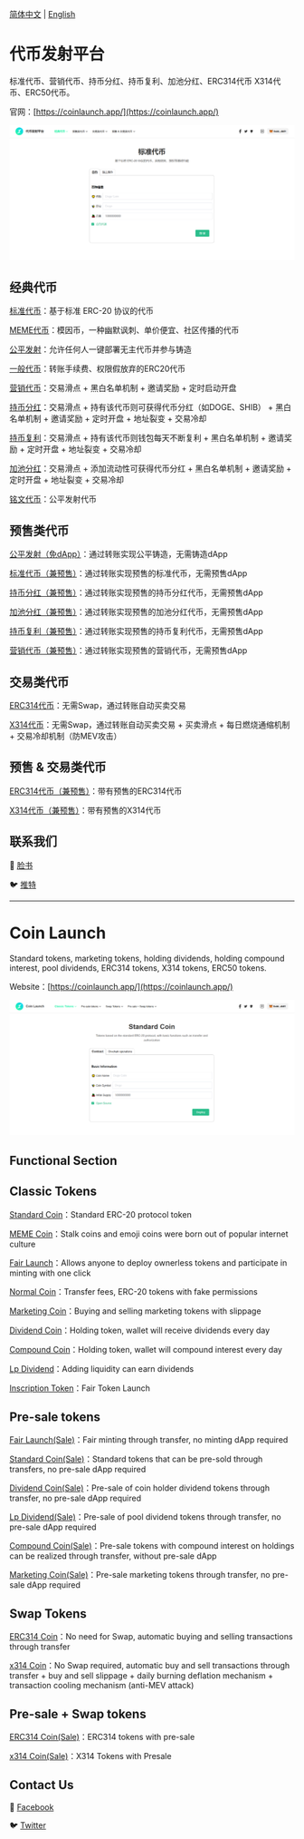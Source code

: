 [简体中文]()  |  [English](https://github.com/coinlaunch/web/?tab=readme-ov-file#coin-launch)

# 代币发射平台
标准代币、营销代币、持币分红、持币复利、加池分红、ERC314代币 X314代币、ERC50代币。

官网：[https://coinlaunch.app/](https://coinlaunch.app/)

![image](/coin.PNG)

## 经典代币
[标准代币](https://coinlaunch.app/#/co/st/?t=0)：基于标准 ERC-20 协议的代币

[MEME代币](https://coinlaunch.app/#/co/st/?t=1)：模因币，一种幽默讽刺、单价便宜、社区传播的代币  

[公平发射](https://coinlaunch.app/#/co/fa)：允许任何人一键部署无主代币并参与铸造  

[一般代币](https://coinlaunch.app/#/co/nm)：转账手续费、权限假放弃的ERC20代币  

[营销代币](https://coinlaunch.app/#/co/mk/?t=0)：交易滑点 + 黑白名单机制 + 邀请奖励 + 定时启动开盘 

[持币分红](https://coinlaunch.app/#/co/dd/?t=0)：交易滑点 + 持有该代币则可获得代币分红（如DOGE、SHIB） + 黑白名单机制 + 邀请奖励 + 定时开盘 + 地址裂变 + 交易冷却  

[持币复利](https://coinlaunch.app/#/co/cp/?t=0)：交易滑点 + 持有该代币则钱包每天不断复利 + 黑白名单机制 + 邀请奖励 + 定时开盘 + 地址裂变 + 交易冷却  

[加池分红](https://coinlaunch.app/#/co/ld/?t=0)：交易滑点 + 添加流动性可获得代币分红 + 黑白名单机制 + 邀请奖励 + 定时开盘 + 地址裂变 + 交易冷却  

[铭文代币](https://coinlaunch.app/#/co/ins)：公平发射代币  

## 预售类代币
[公平发射（免dApp）](https://coinlaunch.app/#/co/50/?t=1)：通过转账实现公平铸造，无需铸造dApp  

[标准代币（兼预售）](https://coinlaunch.app/#/co/50/?t=0)：通过转账实现预售的标准代币，无需预售dApp  

[持币分红（兼预售）](https://coinlaunch.app/#/co/dd/?t=1)：通过转账实现预售的持币分红代币，无需预售dApp   

[加池分红（兼预售）](https://coinlaunch.app/#/co/ld/?t=1)：通过转账实现预售的加池分红代币，无需预售dApp   

[持币复利（兼预售）](https://coinlaunch.app/#/co/cp/?t=1)：通过转账实现预售的持币复利代币，无需预售dApp   

[营销代币（兼预售）](https://coinlaunch.app/#/co/mk/?t=1)：通过转账实现预售的营销代币，无需预售dApp     

## 交易类代币
[ERC314代币](https://cryptoservice.io/#/co/314)：无需Swap，通过转账自动买卖交易 

[X314代币](https://cryptoservice.io/#/co/x314)：无需Swap，通过转账自动买卖交易 + 买卖滑点 + 每日燃烧通缩机制 + 交易冷却机制（防MEV攻击）  

## 预售 & 交易类代币
[ERC314代币（兼预售）](https://coinlaunch.app/#/co/s314)：带有预售的ERC314代币  

[X314代币（兼预售）](https://coinlaunch.app/#/co/x314)：带有预售的X314代币  




## 联系我们
💬 [脸书](https://www.facebook.com/profile.php?id=61568864036990)

🐦 [推特](https://x.com/coin2launch)


----

# Coin Launch
Standard tokens, marketing tokens, holding dividends, holding compound interest, pool dividends, ERC314 tokens, X314 tokens, ERC50 tokens.

Website：[https://coinlaunch.app/](https://coinlaunch.app/)

![image](/coin_en.PNG)

## Functional Section

## Classic Tokens
[Standard Coin](https://coinlaunch.app/#/co/st/?t=0)：Standard ERC-20 protocol token

[MEME Coin](https://coinlaunch.app/#/co/st/?t=1)：Stalk coins and emoji coins were born out of popular internet culture

[Fair Launch](https://coinlaunch.app/#/co/fa)：Allows anyone to deploy ownerless tokens and participate in minting with one click 

[Normal Coin](https://coinlaunch.app/#/co/nm)：Transfer fees, ERC-20 tokens with fake permissions 

[Marketing Coin](https://coinlaunch.app/#/co/mk/?t=0)：Buying and selling marketing tokens with slippage

[Dividend Coin](https://coinlaunch.app/#/co/dd/?t=0)：Holding token, wallet will receive dividends every day

[Compound Coin](https://coinlaunch.app/#/co/cp/?t=0)：Holding token, wallet will compound interest every day

[Lp Dividend](https://coinlaunch.app/#/co/ld/?t=0)：Adding liquidity can earn dividends

[Inscription Token](https://coinlaunch.app/#/co/ins)：Fair Token Launch

## Pre-sale tokens
[Fair Launch(Sale)](https://coinlaunch.app/#/co/50/?t=1)：Fair minting through transfer, no minting dApp required 

[Standard Coin(Sale)](https://coinlaunch.app/#/co/50/?t=0)：Standard tokens that can be pre-sold through transfers, no pre-sale dApp required 

[Dividend Coin(Sale)](https://coinlaunch.app/#/co/dd/?t=1)：Pre-sale of coin holder dividend tokens through transfer, no pre-sale dApp required  

[Lp Dividend(Sale)](https://coinlaunch.app/#/co/ld/?t=1)：Pre-sale of pool dividend tokens through transfer, no pre-sale dApp required 

[Compound Coin(Sale)](https://coinlaunch.app/#/co/cp/?t=1)：Pre-sale tokens with compound interest on holdings can be realized through transfer, without pre-sale dApp

[Marketing Coin(Sale)](https://coinlaunch.app/#/co/mk/?t=1)：Pre-sale marketing tokens through transfer, no pre-sale dApp required

## Swap Tokens
[ERC314 Coin](https://coinlaunch.app/#/co/314)：No need for Swap, automatic buying and selling transactions through transfer

[x314 Coin](https://coinlaunch.app/#/co/x314)：No Swap required, automatic buy and sell transactions through transfer + buy and sell slippage + daily burning deflation mechanism + transaction cooling mechanism (anti-MEV attack) 

## Pre-sale + Swap tokens
[ERC314 Coin(Sale)](https://coinlaunch.app/#/co/s314)：ERC314 tokens with pre-sale

[x314 Coin(Sale)](https://coinlaunch.app/#/co/x314)：X314 Tokens with Presale


## Contact Us
💬 [Facebook](https://www.facebook.com/profile.php?id=61568864036990)

🐦 [Twitter](https://x.com/coin2launch)
